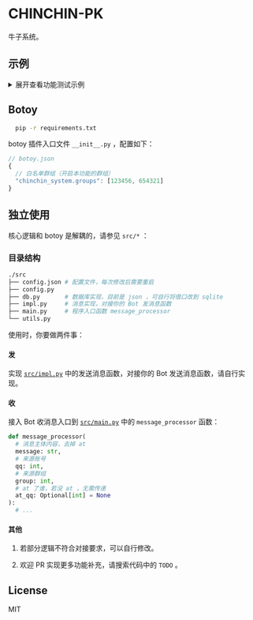 # CHINCHIN-PK

牛子系统。

## 示例

<details><summary>展开查看功能测试示例</summary>

<pre><code>------查牛子信息------
【牛子信息】
长度: 8.75厘米
注册时间: 21:11
------对方注册------
------user 2 查牛子信息------
【牛子信息】
长度: 10.48厘米
注册时间: 21:11
------user 2 自己打胶------
牛子对你的付出很满意吗，增加0.9厘米
------user 2 自己🔒自己------
你的牛子太小了，还🔒不到
------user 2 查牛子是否短了------
【牛子信息】
长度: 11.38厘米
最近被🔒时间: 21:11
最近打胶时间: 21:11
注册时间: 21:11
------None------
------None------
------user 2 打胶 user 1------
你的打胶让对方牛子感到很舒服，对方牛子增加1.13厘米
------user 2 🔒 user 1------
🔒的很卖力很舒服，对方牛子增加了0.44厘米
------user 2 pk user 1------
pk失败了，在对面牛子的阴影笼罩下，你的牛子减小了0.4厘米，对面牛子增加了0.64厘米
------user 1 查牛子是否变了------
【牛子信息】
长度: 10.96厘米
最近被🔒时间: 21:11
最近被pk时间: 21:11
最近被打胶时间: 21:11
注册时间: 21:11
------user 2 反复 pk +2------
pk成功了，对面牛子不值一提，你的是最棒的，牛子获得自信增加了1.04厘米，对面牛子减小了0.74厘米
------user 2 反复 pk +3------
pk失败了，在对面牛子的阴影笼罩下，你的牛子减小了0.3厘米，对面牛子增加了1.06厘米
------user 2 反复 pk +4------
牛子刚结束战斗，歇一会吧！
------user 2 反复 pk +5------
牛子刚结束战斗，歇一会吧！
------user 2 反复 pk +6------
牛子刚结束战斗，歇一会吧！
------user 2 反复 🔒 +2------
🔒的很卖力很舒服，对方牛子增加了0.43厘米
------user 2 反复 🔒 +3------
别🔒了，要口腔溃疡了，改天再🔒吧！
------user 2 反复 🔒 +4------
别🔒了，要口腔溃疡了，改天再🔒吧！
------user 2 反复 🔒 +5------
别🔒了，要口腔溃疡了，改天再🔒吧！
------user 2 反复 🔒 +6------
别🔒了，要口腔溃疡了，改天再🔒吧！
------user 2 反复 打胶 +2------
你的打胶让对方牛子感到很舒服，对方牛子增加1.42厘米
------user 2 反复 打胶 +3------
你刚打了一胶，歇一会吧！
------user 2 反复 打胶 +4------
你刚打了一胶，歇一会吧！
------user 2 反复 打胶 +5------
你刚打了一胶，歇一会吧！
------user 2 反复 打胶 +6------
你刚打了一胶，歇一会吧！
------user 1 查牛子是否变了------
【牛子信息】
长度: 13.13厘米
最近被🔒时间: 21:11
最近被pk时间: 21:11
最近被打胶时间: 21:11
注册时间: 21:11
------user 1 反复自己打胶 +1------
牛子对你的付出很满意吗，增加0.72厘米
------user 1 反复自己打胶 +2------
牛子对你的付出很满意吗，增加1.33厘米
------user 1 反复自己打胶 +3------
牛子对你的付出很满意吗，增加1.04厘米
------user 1 反复自己打胶 +4------
牛子快被你冲炸了，改天再来冲吧！
------user 1 反复自己🔒自己 +1------
你的牛子太小了，还🔒不到
------user 1 反复自己🔒自己 +2------
你的牛子太小了，还🔒不到
------user 1 反复自己🔒自己 +3------
你的牛子太小了，还🔒不到
------user 1 反复自己🔒自己 +4------
你的牛子今天太累了，改天再来吧！
------user 1 pk 自己------
你不能和自己的牛子进行较量！
------user 1 🔒 自己------
你的牛子今天太累了，改天再来吧！
------user 1 打胶 自己------
牛子快被你冲炸了，改天再来冲吧！
------user 1 查牛子信息------
【牛子信息】
长度: 16.22厘米
最近被🔒时间: 21:11
最近被pk时间: 21:11
最近打胶时间: 21:11
最近被打胶时间: 21:11
注册时间: 21:11
------user 2 查牛子信息------
【牛子信息】
长度: 11.72厘米
最近被🔒时间: 21:11
最近pk时间: 21:11
最近打胶时间: 21:11
注册时间: 21:11
------user 1 隔日查牛子信息------
【牛子信息】
长度: 16.22厘米
最近被🔒时间: 21:11
最近被pk时间: 2020-01-01 00:00
最近打胶时间: 21:11
最近被打胶时间: 21:11
注册时间: 21:11
------user 1 🔒自己------
你的牛子还不够长，你🔒不着，牛子自尊心受到了伤害，缩短了0.54厘米
------user 1 查牛子信息------
【牛子信息】
长度: 25.00厘米
最近被🔒时间: 21:11
最近被pk时间: 2020-01-01 00:00
最近打胶时间: 21:11
最近被打胶时间: 21:11
注册时间: 21:11
------user 1 🔒自己 +1------
🔒的很卖力很舒服，你的牛子增加了0.95厘米
------user 1 🔒自己 +2------
🔒的很卖力很舒服，你的牛子增加了0.65厘米
------user 1 🔒自己 +3------
🔒的很卖力很舒服，你的牛子增加了0.61厘米
------user 1 🔒自己 +4 max------
你的牛子今天太累了，改天再来吧！
------user 1 🔒别人 max------
别🔒了，要口腔溃疡了，改天再🔒吧！
------user 1 打胶 user 2 max------
你刚打了一胶，歇一会吧！
------user 1 查牛子信息------
【牛子信息】
长度: 27.21厘米
最近被🔒时间: 21:11
最近被pk时间: 2020-01-01 00:00
最近打胶时间: 21:11
最近被打胶时间: 21:11
注册时间: 21:11</code></pre>
</details>

## Botoy

```bash
  pip -r requirements.txt
```

botoy 插件入口文件 `__init__.py` ，配置如下：

```ts
// botoy.json
{
  // 白名单群组（开启本功能的群组）
  "chinchin_system.groups": [123456, 654321]
}
```

## 独立使用

核心逻辑和 botoy 是解耦的，请参见 `src/*` ：

### 目录结构

```bash
./src
├── config.json # 配置文件，每次修改后需要重启
├── config.py
├── db.py       # 数据库实现，目前是 json ，可自行将借口改到 sqlite
├── impl.py     # 消息实现，对接你的 Bot 发消息函数
├── main.py     # 程序入口函数 message_processor
└── utils.py
```

使用时，你要做两件事：

#### 发

实现 [`src/impl.py`](./src/impl.py) 中的发送消息函数，对接你的 Bot 发送消息函数，请自行实现。

#### 收

接入 Bot 收消息入口到 [`src/main.py`](./src/main.py) 中的 `message_processor` 函数：

```python
def message_processor(
  # 消息主体内容，去掉 at
  message: str,
  # 来源账号
  qq: int,
  # 来源群组
  group: int,
  # at 了谁，若没 at ，无需传递
  at_qq: Optional[int] = None
):
  # ...
```

#### 其他

1. 若部分逻辑不符合对接要求，可以自行修改。

2. 欢迎 PR 实现更多功能补充，请搜索代码中的 `TODO` 。

## License

MIT
